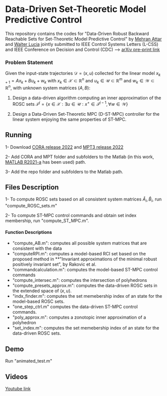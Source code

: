 # Data-Driven Set-Theoretic Model Predictive Control

This repository contains the codes for "Data-Driven Robust Backward Reachable Sets for Set-Theoretic Model Predictive Control" by [Mehran Attar](https://scholar.google.com/citations?user=nnLTy-oAAAAJ&hl=en) and [Walter Lucia](https://users.encs.concordia.ca/~wlucia/index.html) jointly submitted to IEEE Control Systems Letters (L-CSS) and IEEE Conference on Decision and Control (CDC) --> [arXiv pre-print link](https://arxiv.org/abs/2303.04749)


### Problem Statement
Given the input-state trajectories $\mathcal{D}=(x,u)$ collected for the linear model $x_{k+1} = Ax_k + Bu_k + w_k$ with $x_k \in \mathcal{X} \subset \mathbb{R}^n$ and $u_k \in \mathcal{U}\subset \mathbb{R}^m$ and $w_k \in \mathcal{W} \subset \mathbb{R}^n$, with unknown system matrices $(A,B):$

1. Design a data-driven algorithm computing an inner approximation of the ROSC sets $\mathcal{T}^{j} = \left\{x \in \mathcal{X}: \exists u \in \mathcal{U}: x^+ \in \mathcal{T}^{j-1}, \forall w \in \mathcal{W}\right\}$
	
2. Design a Data-Driven Set-Theoretic MPC (D-ST-MPC) controller for the linear system enjoying the same properties of ST-MPC. 

## Running
1- Download [CORA release 2022](https://tumcps.github.io/CORA/) and [MPT3 release 2022](https://www.mpt3.org/) 

2- Add CORA and MPT folder and subfolders to the Matlab (in this work, [MATLAB R2021-a](https://www.mathworks.com/products/new_products/release2021a.html) has been used) path.

3- Add the repo folder and subfolders to the Matlab path.

## Files Description
1- To compute ROSC sets based on all consistent system matrices $\hat{A}_i, \hat{B}_i$, run "compute_ROSC_sets.m"  

2- To compute ST-MPC control commands and obtain set index membership, run "compute_ST_MPC.m". 

#### Function Descriptions
- "compute_AB.m": computes all possible system matrices that are consistent with the data
- "computeRPI.m": computes a model-based RCI set based on the proposed method in **"Invariant approximations of the minimal robust positively invariant set", by Rakovic et al.
- "commandcalculation.m": computes the model-based ST-MPC control commands
- "compute_intersec.m": computes the intersection of polyhedrons
- "compute_presets_approx.m": computes the data-driven ROSC sets in the extended space of $(x,u)$.
- "indx_finder.m": computes the set memebership index of an state for the model-based ROSC sets. 
- "one_step_ctrl.m" computes the data-driven ST-MPC control commands. 
- "poly_approx.m": computes a zonotopic inner approximation of a polyhedron 
- "set_index.m": computes the set memebership index of an state for the data-driven ROSC sets. 


## Demo
Run "animated_test.m"

## Videos
[Youtube link](https://www.youtube.com/watch?v=BQ3rUl_VqJs)



